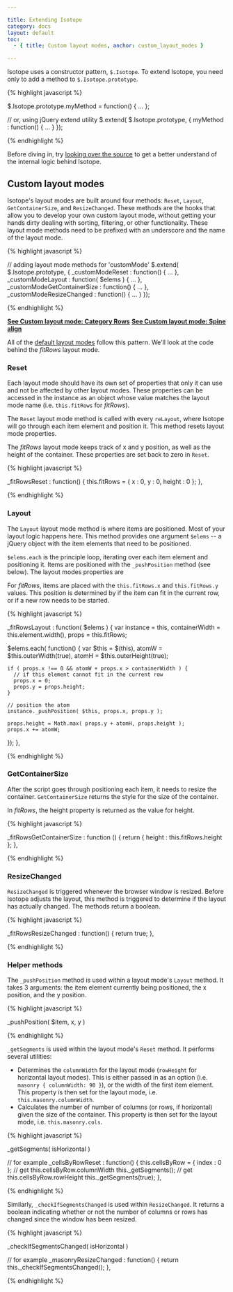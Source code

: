 ```yaml
---

title: Extending Isotope
category: docs
layout: default
toc:
  - { title: Custom layout modes, anchor: custom_layout_modes }

---
```


Isotope uses a constructor pattern, `$.Isotope`. To extend Isotope, you need only to add a method to `$.Isotope.prototype`.

{% highlight javascript %}

$.Isotope.prototype.myMethod = function() { ... };

// or, using jQuery extend utility
$.extend( $.Isotope.prototype, {
  myMethod : function() { ... }
});

{% endhighlight %}

Before diving in, try [looking over the source](../jquery.isotope.js) to get a better understand of the internal logic behind Isotope.

## Custom layout modes

Isotope's layout modes are built around four methods: `Reset`, `Layout`, `GetContainerSize`, and `ResizeChanged`. These methods are the hooks that allow you to develop your own custom layout mode, without getting your hands dirty dealing with sorting, filtering, or other functionality. These layout mode methods need to be prefixed with an underscore and the name of the layout mode.

{% highlight javascript %}

// adding layout mode methods for 'customMode'
$.extend( $.Isotope.prototype, {
  _customModeReset : function() { ... },
  _customModeLayout : function( $elems ) { ... },
  _customModeGetContainerSize : function() { ... },
  _customModeResizeChanged : function() { ... }
});

{% endhighlight %}

[**See Custom layout mode: Category Rows**](../custom-layout-modes/category-rows.html)
[**See Custom layout mode: Spine align**](../custom-layout-modes/spine-align.html)

All of the [default layout modes](../docs/layout-modes.html) follow this pattern. We'll look at the code behind the _fitRows_ layout mode.

### Reset

Each layout mode should have its own set of properties that only it can use and not be affected by other layout modes. These properties can be accessed in the instance as an object whose value matches the layout mode name (i.e. `this.fitRows` for _fitRows_).

The `Reset` layout mode method is called with every `reLayout`, where Isotope will go through each item element and position it. This method resets layout mode properties.

The _fitRows_ layout mode keeps track of x and y position, as well as the height of the container. These properties are set back to zero in `Reset`.

{% highlight javascript %}

_fitRowsReset : function() {
  this.fitRows = {
    x : 0,
    y : 0,
    height : 0
  };
},

{% endhighlight %}

### Layout

The `Layout` layout mode method is where items are positioned. Most of your layout logic happens here. This method provides one argument `$elems` -- a jQuery object with the item elements that need to be positioned.

`$elems.each` is the principle loop, iterating over each item element and positioning it. Items are positioned with the `_pushPosition` method (see below). The layout modes properties are 

For _fitRows_, items are placed with the `this.fitRows.x` and `this.fitRows.y` values. This position is determined by if the item can fit in the current row, or if a new row needs to be started.

{% highlight javascript %}

_fitRowsLayout : function( $elems ) {
  var instance = this,
      containerWidth = this.element.width(),
      props = this.fitRows;
  
  $elems.each( function() {
    var $this = $(this),
        atomW = $this.outerWidth(true),
        atomH = $this.outerHeight(true);
  
    if ( props.x !== 0 && atomW + props.x > containerWidth ) {
      // if this element cannot fit in the current row
      props.x = 0;
      props.y = props.height;
    } 
  
    // position the atom
    instance._pushPosition( $this, props.x, props.y );

    props.height = Math.max( props.y + atomH, props.height );
    props.x += atomW;

  });
},

{% endhighlight %}

### GetContainerSize

After the script goes through positioning each item, it needs to resize the container. `GetContainerSize` returns the style for the size of the container.

In _fitRows_, the height property is returned as the value for height.

{% highlight javascript %}

_fitRowsGetContainerSize : function () {
  return { height : this.fitRows.height };
},

{% endhighlight %}

### ResizeChanged

`ResizeChanged` is triggered whenever the browser window is resized. Before Isotope adjusts the layout, this method is triggered to determine if the layout has actually changed. The methods return a boolean.

{% highlight javascript %}

_fitRowsResizeChanged : function() {
  return true;
},

{% endhighlight %}

### Helper methods

The `_pushPosition` method is used within a layout mode's `Layout` method. It takes 3 arguments: the item element currently being positioned, the x position, and the y position.

{% highlight javascript %}

_pushPosition( $item, x, y )

{% endhighlight %}

`_getSegments` is used within the layout mode's `Reset` method. It performs several utilities:

+ Determines the `columnWidth` for the layout mode (`rowHeight` for horizontal layout modes). This is either passed in as an option (i.e. `masonry { columnWidth: 90 }`), or the width of the first item element. This property is then set for the layout mode, i.e. `this.masonry.columnWidth`.
+ Calculates the number of number of columns (or rows, if horizontal) given the size of the container. This property is then set for the layout mode, i.e. `this.masonry.cols`.

{% highlight javascript %}

_getSegments( isHorizontal )

// for example
_cellsByRowReset : function() {
  this.cellsByRow = {
    index : 0
  };
  // get this.cellsByRow.columnWidth
  this._getSegments();
  // get this.cellsByRow.rowHeight
  this._getSegments(true);
},

{% endhighlight %}

Similarly, `_checkIfSegmentsChanged` is used within `ResizeChanged`. It returns a boolean indicating whether or not the number of columns or rows has changed since the window has been resized.

{% highlight javascript %}

_checkIfSegmentsChanged( isHorizontal )

// for example
_masonryResizeChanged : function() {
  return this._checkIfSegmentsChanged();
},

{% endhighlight %}

